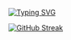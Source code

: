 [![Typing SVG](https://readme-typing-svg.demolab.com?font=Fira+Code&duration=3500&pause=750&color=0098FF&center=true&vCenter=true&random=false&width=650&lines=Leonardo+Postal+%7C+Dev+in+Training)](https://git.io/typing-svg)

[![GitHub Streak](https://github-readme-streak-stats.herokuapp.com&theme=highcontrast/?user=leopostaldev)](https://git.io/streak-stats)
